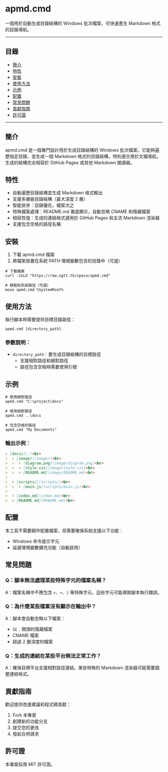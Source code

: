 # apmd.cmd

一個用於自動生成目錄結構的 Windows 批次檔案，可快速產生 Markdown 格式的目錄導航。

---

## 目錄
- [簡介](#簡介)
- [特性](#特性)
- [安裝](#安裝)
- [使用方法](#使用方法)
- [示例](#示例)
- [配置](#配置)
- [常見問題](#常見問題)
- [貢獻指南](#貢獻指南)
- [許可證](#許可證)

---

## 簡介
apmd.cmd 是一個專門設計用於生成目錄結構的 Windows 批次檔案。它能夠遍歷指定目錄，並生成一個 Markdown 格式的目錄結構，特別適合用於文檔導航。生成的結構完全相容於 GitHub Pages 或其他 Markdown 閱讀器。

## 特性
- 自動遍歷目錄結構並生成 Markdown 格式輸出
- 支援多層級目錄結構（最大深度 2 層）
- 智能排序：目錄優先，檔案次之
- 特殊檔案處理：README.md 置底顯示，自動忽略 CNAME 和隱藏檔案
- 相容性強：生成的連結格式適用於 GitHub Pages 和主流 Markdown 渲染器
- 支援包含空格的路徑名稱

## 安裝
1. 下載 apmd.cmd 檔案
2. 將檔案放置在系統 PATH 環境變數包含的目錄中（可選）

```batch
# 下載檔案
curl -sSLO "https://raw.ogtt.tk/space/apmd.cmd"

# 移動到系統路徑（可選）
move apmd.cmd %SystemRoot%
```

## 使用方法
執行腳本時需要提供目標目錄路徑：

```batch
apmd.cmd [directory_path]
```

### 參數說明：
- `directory_path`：要生成目錄結構的目標路徑
  - 支援相對路徑和絕對路徑
  - 路徑包含空格時需要使用引號

## 示例

```batch
# 使用絕對路徑
apmd.cmd "C:\project\docs"

# 使用相對路徑
apmd.cmd ..\docs

# 包含空格的路徑
apmd.cmd "My Documents"
```

### 輸出示例：
```markdown
> [docs/](.)<br>
>  > [image/](image/)<br>
>  >  > [diagram.png](image/diagram.png)<br>
>  >  > [style.css](image/style.css)<br>
>  >  > [README.md](image/README.md)<br>
>
>  > [scripts/](scripts/)<br>
>  >  > [main.js](scripts/main.js)<br>
>
>  > [index.md](index.md)<br>
>  > [README.md](README.md)<br>
```

## 配置
本工具不需要額外配置檔案，但需要確保系統支援以下功能：

- Windows 命令提示字元
- 延遲環境變數擴充功能（自動啟用）

## 常見問題

### Q：腳本無法處理某些特殊字元的檔案名稱？
A：檔案名稱中不應包含 `<`、`>`、`|` 等特殊字元，這些字元可能導致腳本執行錯誤。

### Q：為什麼某些檔案沒有顯示在輸出中？
A：腳本會自動忽略以下檔案：
- 以 `.` 開頭的隱藏檔案
- CNAME 檔案
- 超過 2 層深度的檔案

### Q：生成的連結在某些平台無法正常工作？
A：確保目標平台支援相對路徑連結。某些特殊的 Markdown 渲染器可能需要調整連結格式。

## 貢獻指南
歡迎提供改進建議和程式碼貢獻：

1. Fork 本專案
2. 創建新的功能分支
3. 提交您的更改
4. 發起合併請求

## 許可證
本專案採用 MIT 許可證。